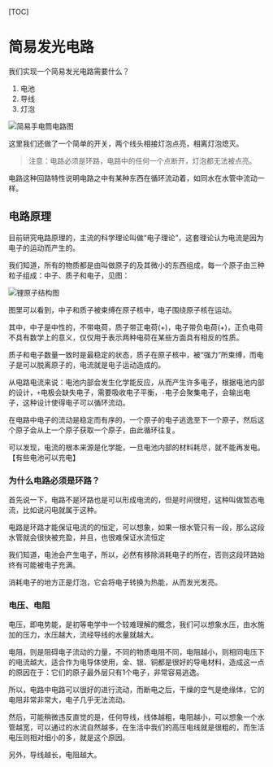 [TOC]

# 简易发光电路
我们实现一个简易发光电路需要什么？
1. 电池
2. 导线
3. 灯泡

![简易手电筒电路图](https://pic.imgdb.cn/item/617cb5b32ab3f51d9100d5d9.jpg)

这里我们还做了一个简单的开关，两个线头相接灯泡点亮，相离灯泡熄灭。

> 注意：电路必须是环路，电路中的任何一个点断开，灯泡都无法被点亮。

电路这种回路特性说明电路之中有某种东西在循环流动着，如同水在水管中流动一样。

## 电路原理
目前研究电路原理的，主流的科学理论叫做“电子理论”，这套理论认为电流是因为电子的运动而产生的。

我们知道，所有的物质都是由叫做原子的及其微小的东西组成，每一个原子由三种粒子组成：中子、质子和电子，见图：

![锂原子结构图](https://pic.imgdb.cn/item/617cc35f2ab3f51d910d6db2.jpg)

图里可以看到，中子和质子被束缚在原子核中，电子围绕原子核在运动。

其中，中子是中性的，不带电荷，质子带正电荷(+)，电子带负电荷(+)，正负电荷不具有数学上的意义，仅仅用于表示两种电荷在某些方面具有相反的性质。

质子和电子数量一致时是最稳定的状态，质子在原子核中，被“强力”所束缚，而电子是可以脱离原子的，电流就是电子运动造成的。

从电路电流来说：电池内部会发生化学能反应，从而产生许多电子，根据电池内部的设计，`+`电极会缺失电子，需要吸收电子平衡，`-`电子会聚集电子，会输出电子，这种设计使得电子可以循环流动。

在电路中电子的流动是稳定而有序的，一个原子的电子逃逸至下一个原子，然后这个原子会从上一个原子获取一个原子，由此循环往复。

可以发现，电流的根本来源是化学能，一旦电池内部的材料耗尽，就不能再发电。【有些电池可以充电】

### 为什么电路必须是环路？
首先说一下，电路不是环路也是可以形成电流的，但是时间很短，这种叫做暂态电流，比如说闪电就属于这种。

电路是环路才能保证电流的的恒定，可以想象，如果一根水管只有一段，那么这段水管就会很快被充盈，并且，也很难保证水流恒定

我们知道，电池会产生电子，所以，必然有移除消耗电子的所在，否则这段环路始终有可能被电子充满。

消耗电子的地方正是灯泡，它会将电子转换为热能，从而发光发亮。

### 电压、电阻
电压，即电势能，是初等电学中一个较难理解的概念，我们可以想象水压，由水施加的压力，水压越大，流经导线的水量就越大。

电阻，则是阻碍电子流动的力量，不同的物质电阻不同，电阻越小，则相同电压下的电流越大，适合作为电导体使用，金、银、铜都是很好的导电材料，造成这一点的原因在于：它们的原子最外层只有1个电子，非常容易逃逸。

所以，电路中电路可以很好的进行流动，而断电之后，干燥的空气是绝缘体，它的电阻非常非常大，电子几乎无法流动。

然后，可能稍微违反直觉的是，任何导线，线体越粗，电阻越小，可以想象一个水管越宽，可以通过的水流自然越多，在生活中我们的高压电线就是很粗的，而生活电压则相对细小的多，就是这个原因。

另外，导线越长，电阻越大。
